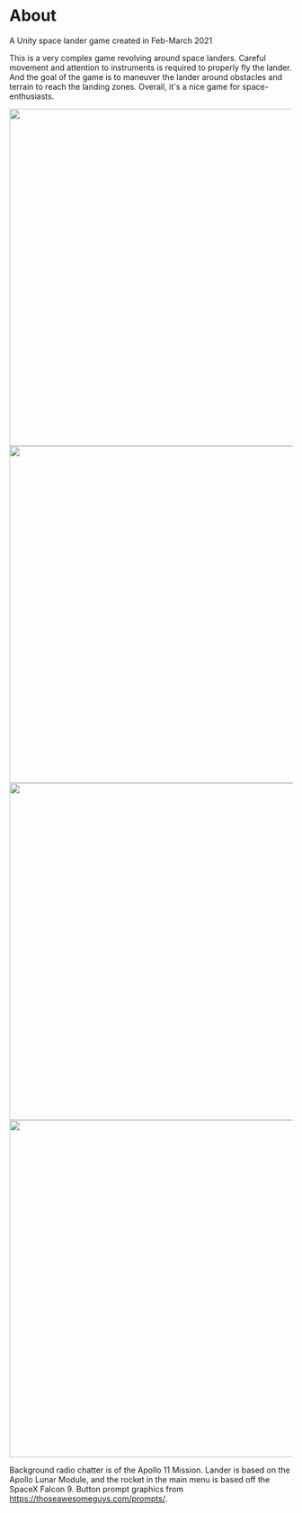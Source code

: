 # About
A Unity space lander game created in Feb-March 2021

This is a very complex game revolving around space landers. Careful movement and attention to instruments is required to properly fly the lander.
And the goal of the game is to maneuver the lander around obstacles and terrain to reach the landing zones. Overall, it's a nice game for space-enthusiasts.

<img src=https://user-images.githubusercontent.com/46356943/184509968-3681af2f-66ed-4990-bdda-2355fb417d3c.png width="600">
<img src=https://user-images.githubusercontent.com/46356943/184509969-d8783f69-1482-42f8-8a33-b4ccf67c6f74.png width="600">
<img src=https://user-images.githubusercontent.com/46356943/184509970-aae0907f-b2a2-45c9-954c-11d2cc107391.png width="600">
<img src=https://user-images.githubusercontent.com/46356943/184509972-eae9df06-1ab6-43c4-a6ae-9a8591fcd4a5.png width="600">

Background radio chatter is of the Apollo 11 Mission.
Lander is based on the Apollo Lunar Module, and the rocket in the main menu is based off the SpaceX Falcon 9.
Button prompt graphics from https://thoseawesomeguys.com/prompts/.
